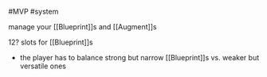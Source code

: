 #MVP 
#system 

manage your [[Blueprint]]s and [[Augment]]s

12? slots for [[Blueprint]]s
- the player has to balance strong but narrow [[Blueprint]]s vs. weaker but versatile ones

